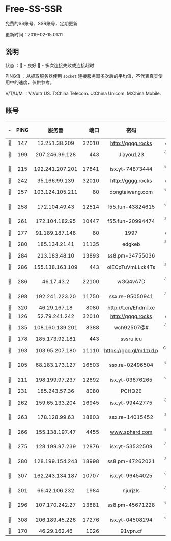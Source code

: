 # Free-SS-SSR

免费的SS账号、SSR账号，定期更新

更新时间：2019-02-15 01:11

## 说明

状态     ：🙂 - 良好 🙁 - 多次连接失败或连接超时

PING值   ：从抓取服务器使用 `socket` 连接服务器多次后的平均值，不代表真实使用中的速度，仅供参考。

V/T/U/M  ：V:Vultr US. T:China Telecom. U:China Unicom. M:China Mobile.

## 账号

|-|PING|服务器|端口|密码|加密方式|区域|V/T/U/M|
|:----:|:----:|:-----:|-----:|:----:|:----:|:----:|:----:|
|🙂|147|13.251.38.209|32010|http://gggg.rocks|chacha20|SG|10↑/10↑/10↑/10↑|
|🙂|199|207.246.99.128|443|Jiayou123|aes-256-cfb|US|9↑/10↑/10↑/10↑|
|🙂|215|192.241.207.201|17841|isx.yt-74873444|aes-256-cfb|US|9↑/10↑/10↑/10↑|
|🙂|242|35.166.99.139|32010|http://gggg.rocks|chacha20|US|9↑/10↑/9↑/9↑|
|🙂|257|103.124.105.211|80|dongtaiwang.com|aes-256-cfb|US|10↑/10↑/10↑/10↑|
|🙂|258|172.104.49.43|12514|f55.fun-43824615|aes-256-cfb|SG|9↑/10↑/10↑/10↑|
|🙂|261|172.104.182.95|10447|f55.fun-20994474|aes-256-cfb|SG|9↓/10↑/10↑/10↑|
|🙂|277|91.189.187.148|80|1997|chacha20|US|9↑/9↑/9↑/9↑|
|🙂|280|185.134.21.41|11135|edgkeb|aes-256-cfb|GB|10↑/10↑/10↑/10↑|
|🙂|284|213.183.48.10|13893|ss8.pm-34755036|rc4-md5|RU|10↑/10↑/10↑/10↑|
|🙂|286|155.138.163.109|443|oiECpTuVmLLxk4Ts|aes-256-cfb|US|9↑/10↑/10↑/9↓|
|🙂|286|46.17.43.2|22100|wGQ4vA7D|aes-256-gcm|RU|8↑/10↑/10↑/10↑|
|🙂|298|192.241.223.20|11750|ssx.re-95050941|aes-256-cfb|US|9↑/10↑/10↑/10↑|
|🙂|320|46.29.167.18|8080|http://t.cn/EhdmTxe|rc4-md5|RU|10↑/10↑/10↑/10↑|
|🙂|126|52.79.241.242|32010|http://gggg.rocks|chacha20|KR|8↓/10↑/10↑/10↑|
|🙂|135|108.160.139.201|8388|wch92507@#|aes-256-cfb|JP|9↑/10↑/10↑/10↑|
|🙂|178|185.173.92.181|443|sssru.icu|rc4-md5|RU|10↑/10↑/10↑/10↑|
|🙂|193|103.95.207.180|11110|https://goo.gl/m1zu1p|chacha20-ietf|US|9↑/10↑/10↑/10↑|
|🙂|205|68.183.173.127|16503|ssx.re-02496504|aes-256-cfb|US|9↑/10↑/10↑/10↑|
|🙂|211|198.199.97.237|12692|isx.yt-03676265|aes-256-cfb|US|9↑/10↑/10↑/10↑|
|🙂|231|185.243.57.36|8080|PCHQ2E|rc4-md5|US|9↑/10↑/10↑/10↑|
|🙂|262|159.65.133.204|16945|isx.yt-99442775|aes-256-cfb|SG|9↑/10↑/10↑/10↑|
|🙂|263|178.128.99.63|18803|ssx.re-14015452|aes-256-cfb|SG|9↑/10↑/10↑/10↑|
|🙂|266|155.138.197.47|4455|www.sphard.com|aes-256-cfb|US|10↑/10↑/10↑/9↓|
|🙂|275|128.199.97.239|12876|isx.yt-53532509|aes-256-cfb|SG|9↑/10↑/10↑/10↑|
|🙂|280|128.199.154.243|18998|ss8.pm-47262021|aes-256-cfb|SG|10↑/10↑/10↑/10↑|
|🙂|307|162.243.134.187|10707|isx.yt-96454025|aes-256-cfb|US|9↑/10↑/10↑/10↑|
|🙂|201|66.42.106.232|1984|njurjzls|aes-256-cfb|US|10↑/10↑/10↑/10↑|
|🙂|296|107.170.242.27|13881|ss8.pm-45671228|aes-256-cfb|US|10↑/10↑/10↑/10↑|
|🙁|308|206.189.45.226|17276|isx.yt-04508294|aes-256-cfb|SG|9↑/10↑/10↑/10↑|
|🙁|170|46.29.162.46|1026|91vpn.cf|rc4-md5|RU|9↑/8↑/10↑/10↑|
